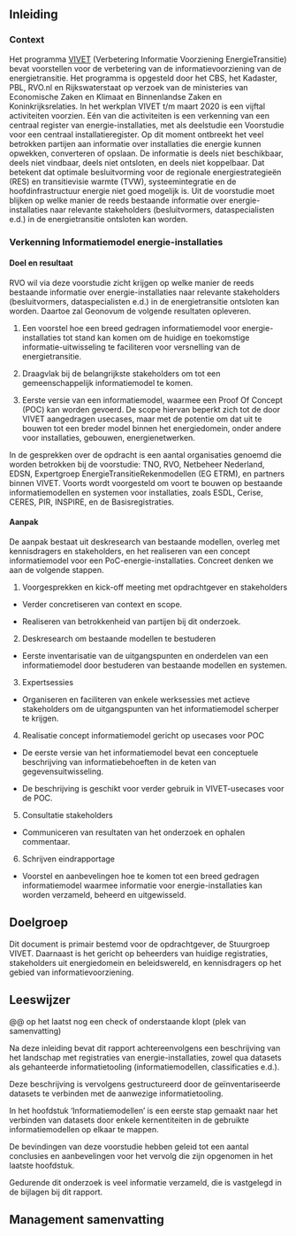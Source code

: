 ## Inleiding

### Context 

Het programma
[VIVET](https://www.geonovum.nl/uploads/documents/Rapport%20VIVET%20Definitief-1.0.pdf)
(Verbetering Informatie Voorziening EnergieTransitie) bevat voorstellen voor de
verbetering van de informatievoorziening van de energietransitie. Het programma
is opgesteld door het CBS, het Kadaster, PBL, RVO.nl en Rijkswaterstaat op
verzoek van de ministeries van Economische Zaken en Klimaat en Binnenlandse
Zaken en Koninkrijksrelaties. In het werkplan VIVET t/m maart 2020 is een
vijftal activiteiten voorzien. Eén van die activiteiten is een verkenning van
een centraal register van energie-installaties, met als deelstudie een
Voorstudie voor een centraal installatieregister. Op dit moment ontbreekt het
veel betrokken partijen aan informatie over installaties die energie kunnen opwekken,
converteren of opslaan. De informatie is deels niet beschikbaar, deels niet
vindbaar, deels niet ontsloten, en deels niet koppelbaar. Dat betekent dat
optimale besluitvorming voor de regionale energiestrategieën (RES) en
transitievisie warmte (TVW), systeemintegratie en de hoofdinfrastructuur energie
niet goed mogelijk is. Uit de voorstudie moet blijken op welke manier de reeds
bestaande informatie over energie-installaties naar relevante stakeholders
(besluitvormers, dataspecialisten e.d.) in de energietransitie ontsloten kan
worden.

### Verkenning Informatiemodel energie-installaties

#### Doel en resultaat

RVO wil via deze voorstudie zicht krijgen op welke manier de reeds bestaande
informatie over energie-installaties naar relevante stakeholders
(besluitvormers, dataspecialisten e.d.) in de energietransitie ontsloten kan
worden. Daartoe zal Geonovum de volgende resultaten opleveren.

1.  Een voorstel hoe een breed gedragen informatiemodel voor
    energie-installaties tot stand kan komen om de huidige en toekomstige
    informatie-uitwisseling te faciliteren voor versnelling van de
    energietransitie.

2.  Draagvlak bij de belangrijkste stakeholders om tot een gemeenschappelijk
    informatiemodel te komen.

3.  Eerste versie van een informatiemodel, waarmee een Proof Of Concept (POC)
    kan worden gevoerd. De scope hiervan beperkt zich tot de door VIVET
    aangedragen usecases, maar met de potentie om dat uit te bouwen tot een
    breder model binnen het energiedomein, onder andere voor installaties,
    gebouwen, energienetwerken.

In de gesprekken over de opdracht is een aantal organisaties genoemd die worden
betrokken bij de voorstudie: TNO, RVO, Netbeheer Nederland, EDSN, Expertgroep
EnergieTransitieRekenmodellen (EG ETRM), en partners binnen VIVET. Voorts wordt
voorgesteld om voort te bouwen op bestaande informatiemodellen en systemen voor
installaties, zoals ESDL, Cerise, CERES, PIR, INSPIRE, en de Basisregistraties.

#### Aanpak

De aanpak bestaat uit deskresearch van bestaande modellen, overleg met
kennisdragers en stakeholders, en het realiseren van een concept informatiemodel
voor een PoC-energie-installaties. Concreet denken we aan de volgende stappen.

1.  Voorgesprekken en kick-off meeting met opdrachtgever en stakeholders

-   Verder concretiseren van context en scope.

-   Realiseren van betrokkenheid van partijen bij dit onderzoek.

2.  Deskresearch om bestaande modellen te bestuderen

-   Eerste inventarisatie van de uitgangspunten en onderdelen van een
    informatiemodel door bestuderen van bestaande modellen en systemen.

3.  Expertsessies

-   Organiseren en faciliteren van enkele werksessies met actieve stakeholders
    om de uitgangspunten van het informatiemodel scherper te krijgen.

4.  Realisatie concept informatiemodel gericht op usecases voor POC

-   De eerste versie van het informatiemodel bevat een conceptuele beschrijving
    van informatiebehoeften in de keten van gegevensuitwisseling.

-   De beschrijving is geschikt voor verder gebruik in VIVET-usecases voor de
    POC.

5.  Consultatie stakeholders

-   Communiceren van resultaten van het onderzoek en ophalen commentaar.

6.  Schrijven eindrapportage

-   Voorstel en aanbevelingen hoe te komen tot een breed gedragen
    informatiemodel waarmee informatie voor energie-installaties kan worden
    verzameld, beheerd en uitgewisseld.

Doelgroep
---------

Dit document is primair bestemd voor de opdrachtgever, de Stuurgroep VIVET.
Daarnaast is het gericht op beheerders van huidige registraties, stakeholders
uit energiedomein en beleidswereld, en kennisdragers op het gebied van
informatievoorziening.

Leeswijzer
----------

\@\@ op het laatst nog een check of onderstaande klopt (plek van samenvatting)

Na deze inleiding bevat dit rapport achtereenvolgens een beschrijving van het
landschap met registraties van energie-installaties, zowel qua datasets als
gehanteerde informatietooling (informatiemodellen, classificaties e.d.).

Deze beschrijving is vervolgens gestructureerd door de geïnventariseerde
datasets te verbinden met de aanwezige informatietooling.

In het hoofdstuk ‘Informatiemodellen’ is een eerste stap gemaakt naar het
verbinden van datasets door enkele kernentiteiten in de gebruikte
informatiemodellen op elkaar te mappen.

De bevindingen van deze voorstudie hebben geleid tot een aantal conclusies en
aanbevelingen voor het vervolg die zijn opgenomen in het laatste hoofdstuk.

Gedurende dit onderzoek is veel informatie verzameld, die is vastgelegd in de
bijlagen bij dit rapport.

Management samenvatting
-----------------------
